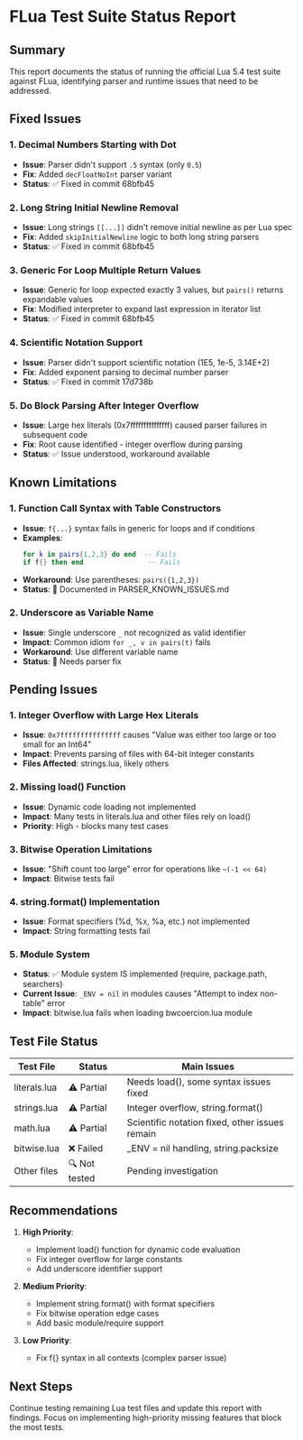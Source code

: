 # FLua Test Suite Status Report

## Summary
This report documents the status of running the official Lua 5.4 test suite against FLua, identifying parser and runtime issues that need to be addressed.

## Fixed Issues

### 1. Decimal Numbers Starting with Dot
- **Issue**: Parser didn't support `.5` syntax (only `0.5`)
- **Fix**: Added `decFloatNoInt` parser variant
- **Status**: ✅ Fixed in commit 68bfb45

### 2. Long String Initial Newline Removal
- **Issue**: Long strings `[[...]]` didn't remove initial newline as per Lua spec
- **Fix**: Added `skipInitialNewline` logic to both long string parsers
- **Status**: ✅ Fixed in commit 68bfb45

### 3. Generic For Loop Multiple Return Values
- **Issue**: Generic for loop expected exactly 3 values, but `pairs()` returns expandable values
- **Fix**: Modified interpreter to expand last expression in iterator list
- **Status**: ✅ Fixed in commit 68bfb45

### 4. Scientific Notation Support
- **Issue**: Parser didn't support scientific notation (1E5, 1e-5, 3.14E+2)
- **Fix**: Added exponent parsing to decimal number parser
- **Status**: ✅ Fixed in commit 17d738b

### 5. Do Block Parsing After Integer Overflow
- **Issue**: Large hex literals (0x7fffffffffffffff) caused parser failures in subsequent code
- **Fix**: Root cause identified - integer overflow during parsing
- **Status**: ✅ Issue understood, workaround available

## Known Limitations

### 1. Function Call Syntax with Table Constructors
- **Issue**: `f{...}` syntax fails in generic for loops and if conditions
- **Examples**:
  ```lua
  for k in pairs{1,2,3} do end  -- Fails
  if f{} then end                -- Fails
  ```
- **Workaround**: Use parentheses: `pairs({1,2,3})`
- **Status**: 📝 Documented in PARSER_KNOWN_ISSUES.md

### 2. Underscore as Variable Name
- **Issue**: Single underscore `_` not recognized as valid identifier
- **Impact**: Common idiom `for _, v in pairs(t)` fails
- **Workaround**: Use different variable name
- **Status**: 🔧 Needs parser fix

## Pending Issues

### 1. Integer Overflow with Large Hex Literals
- **Issue**: `0x7fffffffffffffff` causes "Value was either too large or too small for an Int64"
- **Impact**: Prevents parsing of files with 64-bit integer constants
- **Files Affected**: strings.lua, likely others

### 2. Missing load() Function
- **Issue**: Dynamic code loading not implemented
- **Impact**: Many tests in literals.lua and other files rely on load()
- **Priority**: High - blocks many test cases

### 3. Bitwise Operation Limitations
- **Issue**: "Shift count too large" error for operations like `~(-1 << 64)`
- **Impact**: Bitwise tests fail

### 4. string.format() Implementation
- **Issue**: Format specifiers (%d, %x, %a, etc.) not implemented
- **Impact**: String formatting tests fail

### 5. Module System
- **Status**: ✅ Module system IS implemented (require, package.path, searchers)
- **Current Issue**: `_ENV = nil` in modules causes "Attempt to index non-table" error
- **Impact**: bitwise.lua fails when loading bwcoercion.lua module

## Test File Status

| Test File | Status | Main Issues |
|-----------|--------|-------------|
| literals.lua | ⚠️ Partial | Needs load(), some syntax issues fixed |
| strings.lua | ⚠️ Partial | Integer overflow, string.format() |
| math.lua | ⚠️ Partial | Scientific notation fixed, other issues remain |
| bitwise.lua | ❌ Failed | _ENV = nil handling, string.packsize |
| Other files | 🔍 Not tested | Pending investigation |

## Recommendations

1. **High Priority**:
   - Implement load() function for dynamic code evaluation
   - Fix integer overflow for large constants
   - Add underscore identifier support

2. **Medium Priority**:
   - Implement string.format() with format specifiers
   - Fix bitwise operation edge cases
   - Add basic module/require support

3. **Low Priority**:
   - Fix f{} syntax in all contexts (complex parser issue)

## Next Steps

Continue testing remaining Lua test files and update this report with findings. Focus on implementing high-priority missing features that block the most tests.